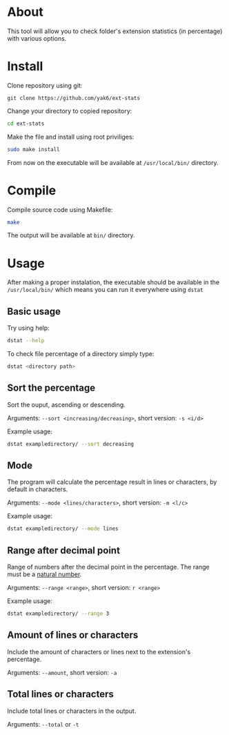 # About
This tool will allow you to check folder's extension statistics (in percentage) with various options.

# Install
Clone repository using git:
```
git clone https://github.com/yak6/ext-stats
```
Change your directory to copied repository:
```bash
cd ext-stats
```
Make the file and install using root priviliges:
```bash
sudo make install
```
From now on the executable will be available at `/usr/local/bin/` directory.

# Compile
Compile source code using Makefile:
```bash
make
```
The output will be available at `bin/` directory.

# Usage
After making a proper instalation, the executable should be available in the `/usr/local/bin/` which means you can run it everywhere using `dstat`

## Basic usage
Try using help: 
```bash
dstat --help
```

To check file percentage of a directory simply type:
```bash
dstat <directory path>
```

## Sort the percentage
Sort the ouput, ascending or descending.

Arguments: `--sort <increasing/decreasing>`, short version: `-s <i/d>` 

Example usage:
```bash
dstat exampledirectory/ --sort decreasing
```

## Mode
The program will calculate the percentage result in lines or characters, by default in characters.

Arguments: `--mode <lines/characters>`, short version: `-m <l/c>`

Example usage:
```bash
dstat exampledirectory/ --mode lines
```

## Range after decimal point
Range of numbers after the decimal point in the percentage.
The range must be a [natural number](https://en.wikipedia.org/wiki/Natural_number).

Arguments: `--range <range>`, short version: `r <range>`

Example usage:
```bash
dstat exampledirectory/ --range 3
```

## Amount of lines or characters
Include the amount of characters or lines next to the extension's percentage.

Arguments: `--amount`, short version: `-a`
## Total lines or characters
Include total lines or characters in the output.

Arguments: `--total` or `-t` 
